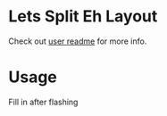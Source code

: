 # Lets Split Eh Layout

Check out [user readme](../../../../users/romus/README.md) for more info.

# Usage

Fill in after flashing
